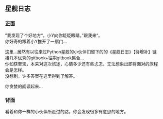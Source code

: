 ## 星舰日志

### 正面

”我发现了个好地方“。小Y向你眨眨眼睛。”跟我来“。  
你好奇的跟着小Y推开了一扇门...

这里...居然有以往来过Python星舰的小伙伴们留下的的《星舰日志》【待增补】链接几本优秀的gitbook+往期gitbook集合...  
你如获至宝，本来对这次旅途，心情多少还有些忐忑，无法想象出即将面对的旅程会是怎样。  
没想到，许多答案在这里得到了解答。  

你贪婪的阅读起来...

### 背面

看着和你一样的小伙伴所走过的路，你会发现很多有意思的地方。  